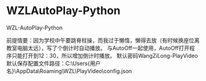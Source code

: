 # WZLAutoPlay-Python
WZL-AutoPlay-Python

前提情要：因为学校中午要跳脊柱操，而我过于懒惰，懒得去放（有时候换座位离教室电脑太远），写了个倒计时自动播放。
与AutoOff一起使用，AutoOff打开程序只能打开到12：30，所以增加倒计时播放。
默认密码WangZiLong-PlayVideo
默认保存配置文件路径：C:\Users\{用户名}\AppData\Roaming\WZL\PlayVideo\config.json
